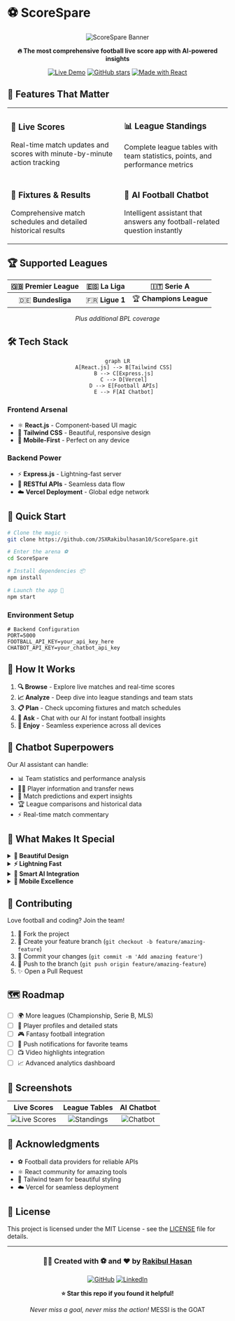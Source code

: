 # ⚽ ScoreSpare

<div align="center">

![ScoreSpare Banner](https://via.placeholder.com/800x200/1a202c/ffffff?text=ScoreSpare+-+Your+Ultimate+Football+Companion)

**🔥 The most comprehensive football live score app with AI-powered insights**

[![Live Demo](https://img.shields.io/badge/🚀_Live_Demo-Visit_Now-blue?style=for-the-badge)](https://score-spare.vercel.app/)
[![GitHub stars](https://img.shields.io/github/stars/JSXRakibulhasan10/ScoreSpare?style=for-the-badge&logo=github)](https://github.com/JSXRakibulhasan10/ScoreSpare)
[![Made with React](https://img.shields.io/badge/Made_with-React-61DAFB?style=for-the-badge&logo=react)](https://reactjs.org/)

</div>

## 🌟 Features That Matter

<table>
<tr>
<td>

### 🔴 **Live Scores**
Real-time match updates and scores with minute-by-minute action tracking

</td>
<td>

### 📊 **League Standings** 
Complete league tables with team statistics, points, and performance metrics

</td>
</tr>
<tr>
<td>

### 📅 **Fixtures & Results**
Comprehensive match schedules and detailed historical results

</td>
<td>

### 🤖 **AI Football Chatbot**
Intelligent assistant that answers any football-related question instantly

</td>
</tr>
</table>

## 🏆 Supported Leagues

<div align="center">

| 🇬🇧 **Premier League** | 🇪🇸 **La Liga** | 🇮🇹 **Serie A** |
|:---:|:---:|:---:|
| 🇩🇪 **Bundesliga** | 🇫🇷 **Ligue 1** | 🏆 **Champions League** |

*Plus additional BPL coverage*

</div>

## 🛠️ Tech Stack

<div align="center">

```mermaid
graph LR
    A[React.js] --> B[Tailwind CSS]
    B --> C[Express.js]
    C --> D[Vercel]
    D --> E[Football APIs]
    E --> F[AI Chatbot]
```

</div>

### Frontend Arsenal
- ⚛️ **React.js** - Component-based UI magic
- 🎨 **Tailwind CSS** - Beautiful, responsive design
- 📱 **Mobile-First** - Perfect on any device

### Backend Power
- ⚡ **Express.js** - Lightning-fast server
- 🔄 **RESTful APIs** - Seamless data flow
- ☁️ **Vercel Deployment** - Global edge network

## 🚀 Quick Start

```bash
# Clone the magic ✨
git clone https://github.com/JSXRakibulhasan10/ScoreSpare.git

# Enter the arena ⚽
cd ScoreSpare

# Install dependencies 📦
npm install

# Launch the app 🚀
npm start
```

### Environment Setup
```env
# Backend Configuration
PORT=5000
FOOTBALL_API_KEY=your_api_key_here
CHATBOT_API_KEY=your_chatbot_api_key
```

## 🎯 How It Works

1. **🔍 Browse** - Explore live matches and real-time scores
2. **📈 Analyze** - Deep dive into league standings and team stats  
3. **📋 Plan** - Check upcoming fixtures and match schedules
4. **💬 Ask** - Chat with our AI for instant football insights
5. **📱 Enjoy** - Seamless experience across all devices

## 🤖 Chatbot Superpowers

Our AI assistant can handle:
- 📊 Team statistics and performance analysis
- 👨‍💼 Player information and transfer news
- 🔮 Match predictions and expert insights
- 🏆 League comparisons and historical data
- ⚡ Real-time match commentary

## 🌟 What Makes It Special

<details>
<summary><b>🎨 Beautiful Design</b></summary>
<br>
Modern, clean interface with smooth animations and intuitive navigation that feels native on every platform.
</details>

<details>
<summary><b>⚡ Lightning Fast</b></summary>
<br>
Optimized performance with real-time updates and minimal loading times for the best user experience.
</details>

<details>
<summary><b>🧠 Smart AI Integration</b></summary>
<br>
Advanced chatbot that understands context and provides accurate, helpful football insights instantly.
</details>

<details>
<summary><b>📱 Mobile Excellence</b></summary>
<br>
Responsive design that works flawlessly on phones, tablets, and desktop - football on the go!
</details>

## 🤝 Contributing

Love football and coding? Join the team! 

1. 🍴 Fork the project
2. 🌟 Create your feature branch (`git checkout -b feature/amazing-feature`)
3. 💫 Commit your changes (`git commit -m 'Add amazing feature'`)
4. 🚀 Push to the branch (`git push origin feature/amazing-feature`)
5. ✨ Open a Pull Request

## 🗺️ Roadmap

- [ ] 🌍 More leagues (Championship, Serie B, MLS)
- [ ] 👤 Player profiles and detailed stats
- [ ] 🎮 Fantasy football integration
- [ ] 🔔 Push notifications for favorite teams
- [ ] 📺 Video highlights integration
- [ ] 📈 Advanced analytics dashboard

## 📸 Screenshots

<div align="center">

| Live Scores | League Tables | AI Chatbot |
|:---:|:---:|:---:|
| ![Live Scores](https://via.placeholder.com/250x150/4ade80/ffffff?text=Live+Scores) | ![Standings](https://via.placeholder.com/250x150/3b82f6/ffffff?text=League+Tables) | ![Chatbot](https://via.placeholder.com/250x150/8b5cf6/ffffff?text=AI+Chatbot) |

</div>

## 🙏 Acknowledgments

- ⚽ Football data providers for reliable APIs
- ⚛️ React community for amazing tools
- 🎨 Tailwind team for beautiful styling
- ☁️ Vercel for seamless deployment

## 📄 License

This project is licensed under the MIT License - see the [LICENSE](LICENSE) file for details.

---

<div align="center">

### 👨‍💻 Created with ⚽ and ❤️ by **[Rakibul Hasan](https://github.com/JSXRakibulhasan10)**

[![GitHub](https://img.shields.io/badge/GitHub-100000?style=for-the-badge&logo=github&logoColor=white)](https://github.com/JSXRakibulhasan10)
[![LinkedIn](https://img.shields.io/badge/LinkedIn-0077B5?style=for-the-badge&logo=linkedin&logoColor=white)](https://linkedin.com/in/your-profile)

**⭐ Star this repo if you found it helpful!**

*Never miss a goal, never miss the action!* MESSI is the GOAT

</div>
